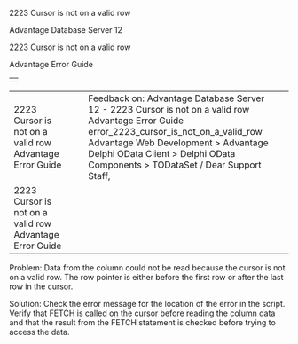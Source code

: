 2223 Cursor is not on a valid row




Advantage Database Server 12  

2223 Cursor is not on a valid row

Advantage Error Guide

|  |
| --- |
|  |

|  |  |  |  |  |
| --- | --- | --- | --- | --- |
| 2223 Cursor is not on a valid row  Advantage Error Guide |  |  | Feedback on: Advantage Database Server 12 - 2223 Cursor is not on a valid row Advantage Error Guide error\_2223\_cursor\_is\_not\_on\_a\_valid\_row Advantage Web Development > Advantage Delphi OData Client > Delphi OData Components > TODataSet / Dear Support Staff, |  |
| 2223 Cursor is not on a valid row  Advantage Error Guide |  |  |  |  |

Problem: Data from the column could not be read because the cursor is not on a valid row. The row pointer is either before the first row or after the last row in the cursor.

Solution: Check the error message for the location of the error in the script. Verify that FETCH is called on the cursor before reading the column data and that the result from the FETCH statement is checked before trying to access the data.